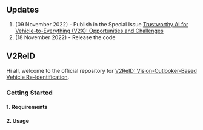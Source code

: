 ## Updates

1. (09 November 2022) - Publish in the Special Issue [Trustworthy AI for Vehicle-to-Everything (V2X): Opportunities and Challenges](https://www.mdpi.com/journal/sensors/special_issues/Trustworthy_AI_V2X)
2. (18 November 2022) - Release the code


## V2ReID
Hi all, welcome to the official repository for [V2ReID: Vision-Outlooker-Based Vehicle Re-Identification](https://www.mdpi.com/1424-8220/22/22/8651).




### Getting Started
#### 1. Requirements
#### 2. Usage
